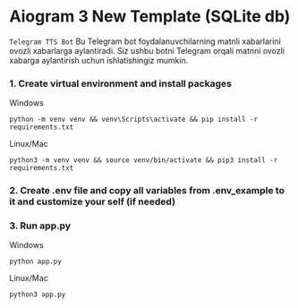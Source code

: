 # Aiogram 3 New Template (SQLite db)

```Telegram TTS Bot```
Bu Telegram bot foydalanuvchilarning matnli xabarlarini ovozli xabarlarga aylantiradi. Siz ushbu botni Telegram orqali matnni ovozli xabarga aylantirish uchun ishlatishingiz mumkin.

### 1. Create virtual environment and install packages
Windows
```shell
python -m venv venv && venv\Scripts\activate && pip install -r requirements.txt
```

Linux/Mac
```shell
python3 -m venv venv && source venv/bin/activate && pip3 install -r requirements.txt
```

### 2. Create .env file and copy all variables from .env_example to it and customize your self (if needed)

### 3. Run app.py
Windows
```shell
python app.py
```
Linux/Mac
```shell
python3 app.py
```
